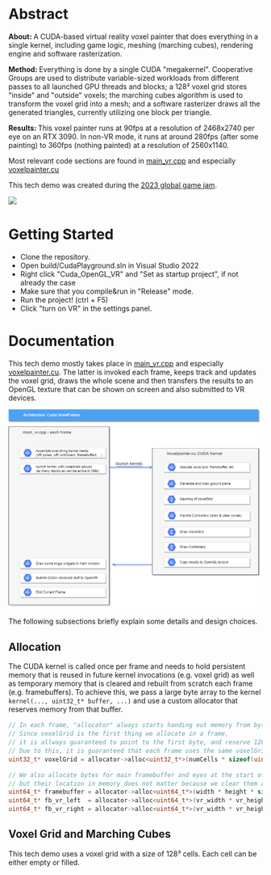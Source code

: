 
# Abstract

<b>About: </b> A CUDA-based virtual reality voxel painter that does everything in a single kernel, including game logic, meshing (marching cubes), rendering engine and software rasterization.

<b>Method: </b> Everything is done by a single CUDA "megakernel". Cooperative Groups are used to distribute variable-sized workloads from different passes to all launched GPU threads and blocks; a 128³ voxel grid stores "inside" and "outside" voxels; the marching cubes algorithm is used to transform the voxel grid into a mesh; and a software rasterizer draws all the generated triangles, currently utilizing one block per triangle. 

<b>Results: </b> This voxel painter runs at 90fps at a resolution of 2468x2740 per eye on an RTX 3090. In non-VR mode, it runs at around 280fps (after some painting) to 360fps (nothing painted) at a resolution of 2560x1140.


Most relevant code sections are found in [main_vr.cpp](../modules/VR/main_vr.cpp) and especially [voxelpainter.cu](../modules/VR/voxelpainter.cu)


This tech demo was created during the [2023 global game jam](https://globalgamejam.org/2023/jam-sites/tu-wien-ggj23).

<img src="./voxelpainter_small.gif" width="600px">

# Getting Started

* Clone the repository.
* Open build/CudaPlayground.sln in Visual Studio 2022
* Right click "Cuda_OpenGL_VR" and "Set as startup project", if not already the case
* Make sure that you compile&run in "Release" mode.
* Run the project! (ctrl + F5)
* Click "turn on VR" in the settings panel. 

# Documentation

This tech demo mostly takes place in [main_vr.cpp](../modules/VR/main_vr.cpp) and especially [voxelpainter.cu](../modules/VR/voxelpainter.cu). The latter is invoked each frame, keeps track and updates the voxel grid, draws the whole scene and then transfers the results to an OpenGL texture that can be shown on screen and also submitted to VR devices.

<img width="600px" src="./voxelpainter_overview.png" />

The following subsections briefly explain some details and design choices.

## Allocation

The CUDA kernel is called once per frame and needs to hold persistent memory that is reused in future kernel invocations (e.g. voxel grid) as well as temporary memory that is cleared and rebuilt from scratch each frame (e.g. framebuffers). To achieve this, we pass a large byte array to the kernel ``` kernel(..., uint32_t* buffer, ...) ``` and use a custom allocator that reserves memory from that buffer. 

```C++
// In each frame, "allocator" always starts handing out memory from byte 0 of the buffer. 
// Since voxelGrid is the first thing we allocate in a frame, 
// it is allways guaranteed to point to the first byte, and reserve 128³ * 4 bytes.
// Due to this, it is guaranteed that each frame uses the same voxelGrid data.
uint32_t* voxelGrid = allocator->alloc<uint32_t*>(numCells * sizeof(uint32_t));
```

```C++
// We also allocate bytes for main framebuffer and eyes at the start of a frame, 
// but their location in memory does not matter because we clear them anyway
uint64_t* framebuffer = allocator->alloc<uint64_t*>(width * height * sizeof(uint64_t);
uint64_t* fb_vr_left  = allocator->alloc<uint64_t*>(vr_width * vr_height * sizeof(uint64_t));
uint64_t* fb_vr_right = allocator->alloc<uint64_t*>(vr_width * vr_height * sizeof(uint64_t));
```

## Voxel Grid and Marching Cubes

This tech demo uses a voxel grid with a size of 128³ cells. Each cell can be either empty or filled. 

